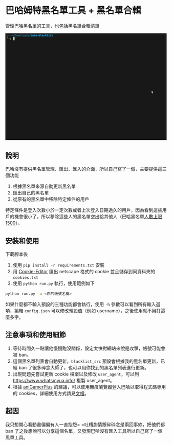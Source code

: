 # 巴哈姆特黑名單工具 + 黑名單合輯

管理巴哈黑名單的工具，也包括黑名單合輯清單

![demo](assets/demo.gif "demo")

## 說明

巴哈沒有提供黑名單管理、匯出、匯入的介面，所以自己寫了一個，主要提供這三個功能

1. 根據黑名單來源自動更新黑名單
2. 匯出自己的黑名單
3. 從原有的黑名單中移除特定條件的用戶

特定條件是登入次數小於一定次數或者上次登入日期過久的用戶，因為看到這些用戶的機會很小了，所以移除這些人的黑名單空出給其他人（巴哈黑名單[人數上限 1500](https://forum.gamer.com.tw/C.php?bsn=60404&snA=39366)）。

## 安裝和使用

下載腳本後

1. 使用 `pip install -r requirements.txt` 安裝
2. 用 [Cookie-Editor](https://chromewebstore.google.com/detail/cookie-editor/hlkenndednhfkekhgcdicdfddnkalmdm) 匯出 netscape 格式的 cookie 並且儲存到同資料夾的 `cookies.txt`
3. 使用 `python run.py` 執行，使用範例如下

```sh
python run.py -u <你的帳號名稱>
```

如果什麼都不輸入預設的三種功能都會執行，使用 `-h` 參數可以看到所有輸入選項，編輯 `config.json` 可以修改預設值（例如 username），之後使用就不用打這麼多字。

## 注意事項和使用細節

1. 等待時間久一點讓他慢慢跑沒關係，設定太快對網站來說是攻擊，帳號可能會被 ban。
2. 這個黑名單列表會自動更新，`blacklist_src` 預設會根據我的黑名單更新，已經 ban 了很多碎念大師了，也可以用你找到的黑名單列表進行更新。
3. 出現問題先嘗試更新 cookie 檔案以及修改 `user_agent`，可以到 https://www.whatsmyua.info/ 複製 user_agent。
4. 根據 [aniGamerPlus](https://github.com/miyouzi/aniGamerPlus) 的建議，可以使用無痕瀏覽器登入巴哈以取得程式碼專用的 cookies，詳細使用方式請見[文檔](https://github.com/miyouzi/aniGamerPlus?tab=readme-ov-file#cookietxt)。

## 起因

我只想開心看動畫偏偏有人一直抱怨= =吐槽劇情跟碎碎念是兩回事欸，把他們都 ban 了之後想說可以分享這個名單，又發現巴哈沒有匯入工具所以自己寫了一個黑單工具。
